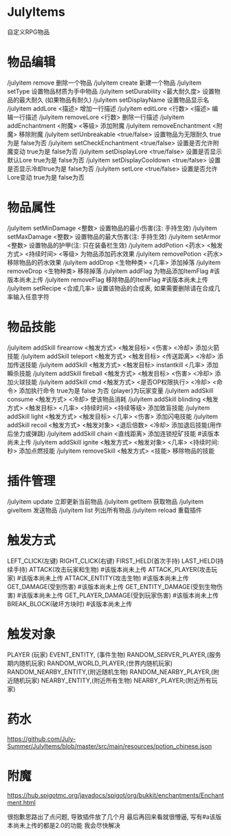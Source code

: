 # JulyItems
自定义RPG物品

# 物品编辑
/julyitem <itemID> remove   删除一个物品
/julyitem <itemID> create   新建一个物品
/julyitem <itemID> setType  设置物品材质为手中物品
/julyitem <itemID> setDurability <最大耐久度>  设置物品的最大耐久 (如果物品有耐久)
/julyitem <itemID> setDisplayName <display>  设置物品显示名
/julyitem <itemID> addLore <描述>  增加一行描述
/julyitem <itemID> editLore <行数> <描述>  编辑一行描述
/julyitem <itemID> removeLore <行数>  删除一行描述
/julyitem <itemID> addEnchantment <附魔> <等级>  添加附魔
/julyitem <itemID> removeEnchantment <附魔>  移除附魔
/julyitem <itemID> setUnbreakable <true/false>  设置物品为无限耐久 true为是 false为否
/julyitem <itemID> setCheckEnchantment <true/false>  设置是否允许附魔变动 true为是 false为否
/julyitem <itemID> setDisplayLore <true/false>  设置是否显示默认Lore true为是 false为否
/julyitem <itemID> setDisplayCooldown <true/false>  设置是否显示冷却true为是 false为否
/julyitem <itemID> setLore <true/false>  设置是否允许Lore变动 true为是 false为否
# 物品属性
/julyitem <itemID> setMinDamage <整数>  设置物品的最小伤害(注: 手持生效)
/julyitem <itemID> setMaxDamage <整数>  设置物品的最大伤害(注: 手持生效)
/julyitem <itemID> setArmor <整数>  设置物品的护甲(注: 只在装备栏生效)
/julyitem <itemID> addPotion <药水> <触发方式> <持续时间> <等级>  为物品添加药水效果
/julyitem <itemID> removePotion <药水>   移除物品的药水效果
/julyitem <itemID> addDrop <生物种类> <几率>  添加掉落
/julyitem <itemID> removeDrop <生物种类>  移除掉落
/julyitem <itemID> addFlag <ItemFlag>  为物品添加ItemFlag #该版本尚未上传
/julyitem <itemID> removeFlag <ItemFlag>  移除物品的ItemFlag #该版本尚未上传
/julyitem <itemID> setRecipe <合成几率>  设置该物品的合成表, 如果需要删除请在合成几率输入任意字符
  
# 物品技能

/julyitem <itemID> addSkill firearrow <触发方式> <触发目标> <伤害> <冷却>  添加火箭技能
/julyitem <itemID> addSkill teleport <触发方式> <触发目标> <传送距离> <冷却>  添加传送技能 
/julyitem <itemID> addSkill <触发方式> <触发目标> instantkill <几率>  添加瞬杀技能
/julyitem <itemID> addSkill fireball <触发方式> <触发目标> <伤害> <冷却>  添加火球技能
/julyitem <itemID> addSkill cmd <触发方式> <是否OP权限执行> <冷却> <命令>  添加执行命令 true为是 false 为否 {player}为玩家变量
/julyitem <itemID> addSkill consume <触发方式> <冷却>  使该物品消耗
/julyitem <itemID> addSkill blinding <触发方式> <触发目标> <几率> <持续时间> <持续等级>  添加致盲技能
/julyitem <itemID> addSkill light <触发方式> <触发目标> <几率> <伤害>  添加闪电技能
/julyitem <itemID> addSkill recoil <触发方式> <触发对象> <退后倍数> <冷却>  添加退后技能(用作后坐力或弹跳)
/julyitem <itemID> addSkill chain <直线距离>  添加连锁挖矿技能 #该版本尚未上传
/julyitem <itemID> addSkill ignite <触发方式> <触发对象> <几率> <持续时间:秒>  添加点燃技能
/julyitem <itemID> removeSkill <触发方式> <技能>   移除物品的技能
  
# 插件管理
/julyitem <itemID> update   立即更新当前物品
/julyitem <itemID> getItem   获取物品
/julyitem <itemID> giveItem <Player>  发送物品
/julyitem list   列出所有物品
/julyitem reload   重载插件
  
# 触发方式

LEFT_CLICK(左键)
RIGHT_CLICK(右键)
FIRST_HELD(首次手持)
LAST_HELD(持续手持)
ATTACK(攻击玩家和生物) #该版本尚未上传
ATTACK_PLAYER(攻击玩家) #该版本尚未上传
ATTACK_ENTITY(攻击生物) #该版本尚未上传
GET_DAMAGE(受到伤害) #该版本尚未上传
GET_ENTITY_DAMAGE(受到生物伤害) #该版本尚未上传
GET_PLAYER_DAMAGE(受到玩家伤害) #该版本尚未上传
BREAK_BLOCK(破坏方块时) #该版本尚未上传

  # 触发对象
PLAYER (玩家)
EVENT_ENTITY, (事件生物)
RANDOM_SERVER_PLAYER,(服务期内随机玩家)
RANDOM_WORLD_PLAYER,(世界内随机玩家)
RANDOM_NEARBY_ENTITY,(附近随机生物)
RANDOM_NEARBY_PLAYER,(附近随机玩家)
NEARBY_ENTITY,(附近所有生物)
NEARBY_PLAYER;(附近所有玩家)
 # 药水
 
 https://github.com/July-Summer/JulyItems/blob/master/src/main/resources/potion_chinese.json
 
 # 附魔
 
https://hub.spigotmc.org/javadocs/spigot/org/bukkit/enchantments/Enchantment.html

很抱歉思路出了点问题, 导致插件放了几个月 最后再回来看就很懵逼, 写有#a该版本尚未上传的都是2.0的功能 我会尽快解决
  
